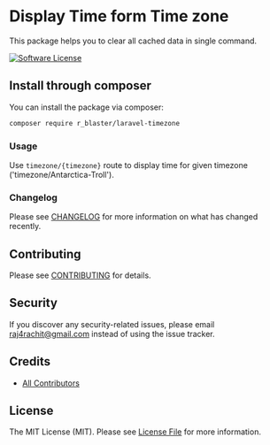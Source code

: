 # Display Time form Time zone

This package helps you to clear all cached data in single command.

[![Software License](https://img.shields.io/badge/license-MIT-brightgreen.svg?style=flat-square)](LICENSE.md)

## Install through composer

You can install the package via composer:

```bash
composer require r_blaster/laravel-timezone
```

### Usage

Use `timezone/{timezone}` route to display time for given timezone ('timezone/Antarctica-Troll').

### Changelog

Please see [CHANGELOG](CHANGELOG.md) for more information on what has changed recently.

## Contributing

Please see [CONTRIBUTING](CONTRIBUTING.md) for details.

## Security

If you discover any security-related issues, please email raj4rachit@gmail.com instead of using the issue tracker.

## Credits

- [All Contributors](../../contributors)

## License

The MIT License (MIT). Please see [License File](LICENSE.md) for more information.
